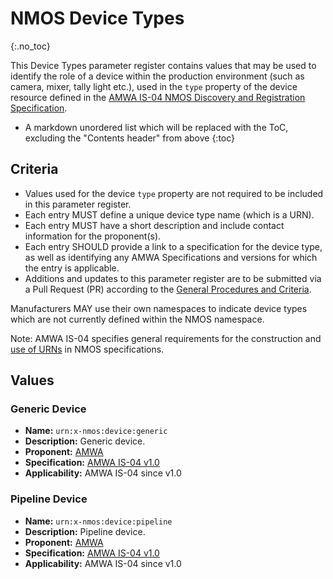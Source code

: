 # NMOS Device Types
{:.no_toc}

This Device Types parameter register contains values that may be used to identify the role of a device within the production environment (such as camera, mixer, tally light etc.), used in the `type` property of the device resource defined in the [AMWA IS-04 NMOS Discovery and Registration Specification](https://specs.amwa.tv/is-04).

- A markdown unordered list which will be replaced with the ToC, excluding the "Contents header" from above
{:toc}

## Criteria

- Values used for the device `type` property are not required to be included in this parameter register.
- Each entry MUST define a unique device type name (which is a URN).
- Each entry MUST have a short description and include contact information for the proponent(s).
- Each entry SHOULD provide a link to a specification for the device type, as well as identifying any AMWA Specifications and versions for which the entry is applicable.
- Additions and updates to this parameter register are to be submitted via a Pull Request (PR) according to the [General Procedures and Criteria](../common/).

Manufacturers MAY use their own namespaces to indicate device types which are not currently defined within the NMOS namespace.

Note: AMWA IS-04 specifies general requirements for the construction and [use of URNs](https://specs.amwa.tv/is-04/releases/v1.3.1/docs/2.1._APIs_-_Common_Keys.html#use-of-urns) in NMOS specifications.

## Values

### Generic Device
- **Name:** `urn:x-nmos:device:generic`
- **Description:** Generic device.
- **Proponent:** [AMWA](https://www.amwa.tv/)
- **Specification:** [AMWA IS-04 v1.0](https://specs.amwa.tv/is-04/v1.0)
- **Applicability:** AMWA IS-04 since v1.0

### Pipeline Device
- **Name:** `urn:x-nmos:device:pipeline`
- **Description:** Pipeline device.
- **Proponent:** [AMWA](https://www.amwa.tv/)
- **Specification:** [AMWA IS-04 v1.0](https://specs.amwa.tv/is-04/v1.0)
- **Applicability:** AMWA IS-04 since v1.0
